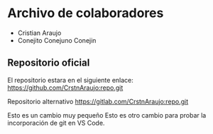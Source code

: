 # Archivo de colaboradores

- Cristian Araujo
- Conejito Conejuno Conejin

## Repositorio oficial

El repositorio estara en el siguiente enlace:
<https://github.com/CrstnAraujo:repo.git>

Repositorio alternativo
<https://gitlab.com/CrstnAraujo:repo.git>

Esto es un cambio muy pequeño
Esto es otro cambio para probar la incorporación de git en VS Code.
